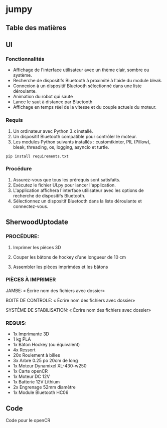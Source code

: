 # jumpy

## Table des matières




## UI 
### Fonctionnalités

- Affichage de l'interface utilisateur avec un thème clair, sombre ou système.
- Recherche de dispositifs Bluetooth à proximité à l'aide du module bleak.
- Connexion à un dispositif Bluetooth sélectionné dans une liste déroulante.
- Animation du robot qui saute
- Lance le saut à distance par Bluetooth
- Affichage en temps réel de la vitesse et du couple actuels du moteur.

### Requis

1. Un ordinateur avec Python 3.x installé.
2. Un dispositif Bluetooth compatible pour contrôler le moteur.
3. Les modules Python suivants installés : customtkinter, PIL (Pillow), bleak, threading, os, logging, asyncio et turtle.

  `pip install requirements.txt`
  
  ### Procédure
  
1. Assurez-vous que tous les prérequis sont satisfaits.
3. Exécutez le fichier UI.py pour lancer l'application.
4. L'application affichera l'interface utilisateur avec les options de recherche de dispositifs Bluetooth.
5. Sélectionnez un dispositif Bluetooth dans la liste déroulante et connectez-vous.


## SherwoodUptodate

### PROCÉDURE:

1. Imprimer les pièces 3D

2. Couper les bâtons de hockey d’une longueur de 10 cm

3. Assembler les pièces imprimées et les bâtons

### PIÈCES À IMPRIMER

JAMBE:
« Écrire nom des fichiers avec dossier»

BOITE DE CONTROLE:
« Écrire nom des fichiers avec dossier»


SYSTÈME DE STABILISATION:
« Écrire nom des fichiers avec dossier»

### REQUIS:

* 1x Imprimante  3D
* 1 kg PLA
* 1x Bâton Hockey (ou équivalent)
* 4x Ressort 
* 20x Roulement à billes
* 3x Arbre 0.25 po 20cm de long
* 1x Moteur Dynamixel XL-430-w250
* 1x Carte openCR
* 1x Moteur DC 12V
* 1x Batterie 12V Lithium 
* 2x Engrenage 52mm diamètre
* 1x Module Bluetooth HC06

## Code 
  Code pour le openCR





